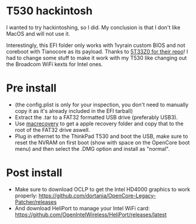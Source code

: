 # T530 hackintosh
I wanted to try hackintoshing, so I did.
My conclusion is that I don't like MacOS and will not use it.

Interestingly, this EFI folder only works with 1vyrain custom BIOS and not coreboot with Tianocore as its payload.
Thanks to [5T33Z0 for their repo](https://github.com/5T33Z0/Lenovo-T530-Hackintosh-OpenCore)!
I had to change some stuff to make it work with my T530 like changing out the Broadcom WiFi kexts for Intel ones.

# Pre install
- (the config.plist is only for your inspection, you don't need to manually copy it as it's already included in the EFI tarball)
- Extract the .tar to a FAT32 formatted USB drive (preferably USB3).
- Use [macrecovery](https://dortania.github.io/OpenCore-Install-Guide/installer-guide/mac-install-recovery.html) to get a apple recovery folder and copy that to the root of the FAT32 drive aswell.
- Plug in ethernet to the ThinkPad T530 and boot the USB, make sure to reset the NVRAM on first boot (show with space on the OpenCore boot menu) and then select the .DMG option and install as "normal".

# Post install
- Make sure to download OCLP to get the Intel HD4000 graphics to work properly: https://github.com/dortania/OpenCore-Legacy-Patcher/releases
- And download HeliPort to manage your Intel WiFi card: https://github.com/OpenIntelWireless/HeliPort/releases/latest
